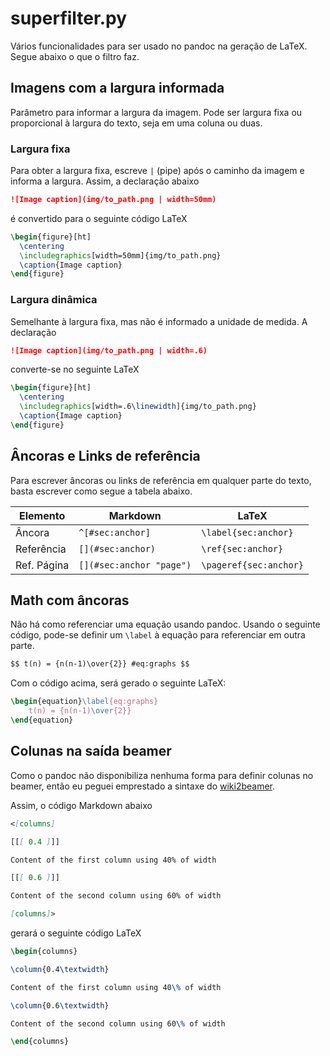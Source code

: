 superfilter.py
==============

Vários funcionalidades para ser usado no pandoc na geração de LaTeX. Segue
abaixo o que o filtro faz.

Imagens com a largura informada
-------------------------------

Parâmetro para informar a largura da imagem. Pode ser largura fixa ou
proporcional à largura do texto, seja em uma coluna ou duas.

### Largura fixa

Para obter a largura fixa, escreve `|` (pipe) após o caminho da imagem e informa
a largura. Assim, a declaração abaixo

```markdown
![Image caption](img/to_path.png | width=50mm)
```

é convertido para o seguinte código LaTeX

```latex
\begin{figure}[ht]
  \centering
  \includegraphics[width=50mm]{img/to_path.png}
  \caption{Image caption}
\end{figure}
```

### Largura dinâmica

Semelhante à largura fixa, mas não é informado a unidade de medida. A declaração

```markdown
![Image caption](img/to_path.png | width=.6)
```

converte-se no seguinte LaTeX

```latex
\begin{figure}[ht]
  \centering
  \includegraphics[width=.6\linewidth]{img/to_path.png}
  \caption{Image caption}
\end{figure}
```

Âncoras e Links de referência
-----------------------------

Para escrever âncoras ou links de referência em qualquer parte do texto, basta
escrever como segue a tabela abaixo.

| Elemento    | Markdown                 | LaTeX                  |
|-------------|--------------------------|------------------------|
| Âncora      | `^[#sec:anchor]`         | `\label{sec:anchor}`   |
| Referência  | `[](#sec:anchor)`        | `\ref{sec:anchor}`     |
| Ref. Página | `[](#sec:anchor "page")` | `\pageref{sec:anchor}` |

Math com âncoras
----------------

Não há como referenciar uma equação usando pandoc. Usando o seguinte código,
pode-se definir um `\label` à equação para referenciar em outra parte.

```markdown
$$ t(n) = {n(n-1)\over{2}} #eq:graphs $$
```

Com o código acima, será gerado o seguinte LaTeX:

```latex
\begin{equation}\label{eq:graphs}
    t(n) = {n(n-1)\over{2}}
\end{equation}
```

Colunas na saída beamer
-----------------------

Como o pandoc não disponibiliza nenhuma forma para definir colunas no beamer,
então eu peguei emprestado a sintaxe do
[wiki2beamer](http://wiki2beamer.sourceforge.net/).

Assim, o código Markdown abaixo

```markdown
<[columns]

[[[ 0.4 ]]]

Content of the first column using 40% of width

[[[ 0.6 ]]]

Content of the second column using 60% of width

[columns]>
```

gerará o seguinte código LaTeX

```latex
\begin{columns}

\column{0.4\textwidth}

Content of the first column using 40\% of width

\column{0.6\textwidth}

Content of the second column using 60\% of width

\end{columns}
```
